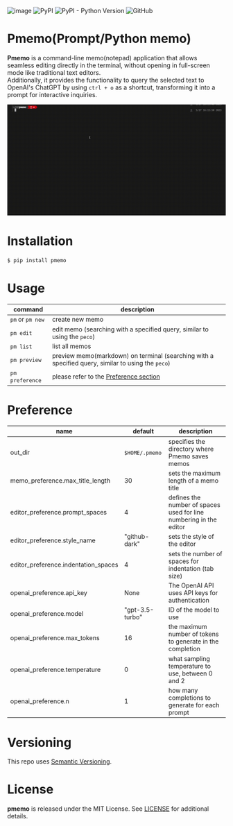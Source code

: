 ![image](https://github.com/Asugawara/pmemo/actions/workflows/run_test.yml/badge.svg)
![PyPI](https://img.shields.io/pypi/v/pmemo?color=green)
![PyPI - Python Version](https://img.shields.io/pypi/pyversions/pmemo)
![GitHub](https://img.shields.io/github/license/Asugawara/pmemo)


# Pmemo(Prompt/Python memo)

**Pmemo** is a command-line memo(notepad) application that allows seamless editing directly in the terminal, without opening in full-screen mode like traditional text editors.<br>
Additionally, it provides the functionality to query the selected text to OpenAI's ChatGPT by using `ctrl + o` as a shortcut,
transforming it into a prompt for interactive inquiries.

![](https://github.com/Asugawara/pmemo/blob/main/pmemo.gif)

# Installation

```bash
$ pip install pmemo
```

# Usage

command | description
-- | --
`pm` or `pm new` | create new memo
`pm edit` | edit memo (searching with a specified query, similar to using the `peco`)
`pm list` | list all memos
`pm preview` | preview memo(markdown) on terminal (searching with a specified query, similar to using the `peco`)
`pm preference` | please refer to the [Preference section](https://github.com/Asugawara/pmemo#Preference)


# Preference

name | default | description
-- | -- | --
out_dir | `$HOME/.pmemo` | specifies the directory where Pmemo saves memos
memo_preference.max_title_length | 30 | sets the maximum length of a memo title
editor_preference.prompt_spaces | 4 | defines the number of spaces used for line numbering in the editor
editor_preference.style_name | "github-dark" | sets the style of the editor
editor_preference.indentation_spaces | 4 | sets the number of spaces for indentation (tab size)
openai_preference.api_key | None | The OpenAI API uses API keys for authentication
openai_preference.model | "gpt-3.5-turbo" | ID of the model to use
openai_preference.max_tokens | 16 | the maximum number of tokens to generate in the completion
openai_preference.temperature | 0 | what sampling temperature to use, between 0 and 2
openai_preference.n | 1 | how many completions to generate for each prompt


# Versioning
This repo uses [Semantic Versioning](https://semver.org/).

# License
**pmemo** is released under the MIT License. See [LICENSE](/LICENSE) for additional details.
